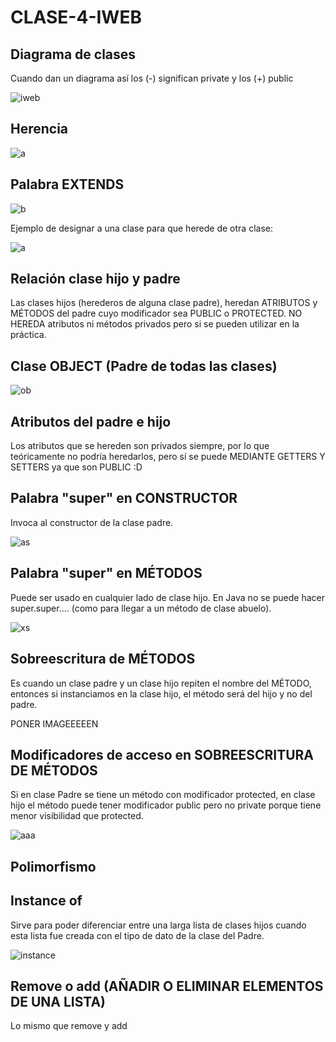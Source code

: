 # CLASE-4-IWEB

## Diagrama de clases

Cuando dan un diagrama así los (-) significan private y los (+) public

![iweb](https://github.com/SergioABS0813/CLASE-4-IWEB/assets/134556600/2d256364-6a68-4762-8788-6d174739ad84)

## Herencia

![a](https://github.com/SergioABS0813/CLASE-4-IWEB/assets/134556600/d1c10c6a-7fd0-4726-89c5-5ed398b65c0a)

## Palabra EXTENDS

![b](https://github.com/SergioABS0813/CLASE-4-IWEB/assets/134556600/5efccee1-33eb-4496-a825-952e4f600b63)

Ejemplo de designar a una clase para que herede de otra clase:

![a](https://github.com/SergioABS0813/CLASE-4-IWEB/assets/134556600/c4f1ad74-ac58-4689-9b4d-202b26eac4e3)

## Relación clase hijo y padre

Las clases hijos (herederos de alguna clase padre), heredan ATRIBUTOS y MÉTODOS del padre cuyo modificador sea PUBLIC o PROTECTED. NO HEREDA atributos ni métodos privados
pero si se pueden utilizar en la práctica.

## Clase OBJECT (Padre de todas las clases)

![ob](https://github.com/SergioABS0813/CLASE-4-IWEB/assets/134556600/ed4b4b2a-8ba7-4220-bb8c-85bf0ba54dd7)

## Atributos del padre e hijo
Los atributos que se hereden son privados siempre, por lo que teóricamente no podría heredarlos, pero sí se puede MEDIANTE GETTERS Y SETTERS ya que son PUBLIC :D

## Palabra "super" en CONSTRUCTOR
Invoca al constructor de la clase padre.

![as](https://github.com/SergioABS0813/CLASE-4-IWEB/assets/134556600/562439f5-8ea4-4bc0-a6b8-c180b1c8057c)

## Palabra "super" en MÉTODOS
Puede ser usado en cualquier lado de clase hijo.
En Java no se puede hacer super.super.... (como para llegar a un método de clase abuelo).

![xs](https://github.com/SergioABS0813/CLASE-4-IWEB/assets/134556600/447139f7-7546-4c39-9483-69685bbf6b31)

## Sobreescritura de MÉTODOS
Es cuando un clase padre y un clase hijo repiten el nombre del MÉTODO, entonces si instanciamos en la clase hijo, el método será del hijo y no del padre.

PONER IMAGEEEEEN

## Modificadores de acceso en SOBREESCRITURA DE MÉTODOS

Si en clase Padre se tiene un método con modificador protected, en clase hijo el método puede tener modificador public pero no private porque tiene menor visibilidad que protected.

![aaa](https://github.com/SergioABS0813/CLASE-4-IWEB/assets/134556600/724c7474-67f9-4521-b610-bc2eaa19315e)

## Polimorfismo


## Instance of
Sirve para poder diferenciar entre una larga lista de clases hijos cuando esta lista fue creada con el tipo de dato de la clase del Padre.

![instance](https://github.com/SergioABS0813/CLASE-4-IWEB/assets/134556600/950e33a0-efa8-463a-9755-589c23942cbf)

## Remove o add (AÑADIR O ELIMINAR ELEMENTOS DE UNA LISTA)
Lo mismo que remove y add


